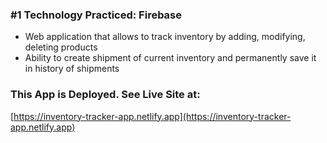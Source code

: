### #1 Technology Practiced: Firebase

- Web application that allows to track inventory by adding, modifying, deleting products
- Ability to create shipment of current inventory and permanently save it in history of shipments

### This App is Deployed. See Live Site at:
[https://inventory-tracker-app.netlify.app](https://inventory-tracker-app.netlify.app)

